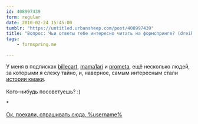 ```yaml
---
id: 408997439
form: regular
date: 2010-02-24 15:45:00
tumblr: "https://untitled.urbansheep.com/post/408997439"
title: "Вопрос: Чьи ответы тебе интересно читать на формспринге? (dreikanter)"
tags:
    - formspring.me

---
```


<p class="formspringmeAnswer">У меня в подписках <a href="http://www.formspring.me/billecart">billecart</a>, <a href="http://www.formspring.me/mama1ari">mama1ari</a> и <a href="http://www.formspring.me/prometa">prometa</a>, ещё несколько людей, за которыми я слежу тайно, и, наверное, самым интересным стали <a href="http://www.formspring.me/kmaka">истории кмаки</a>.<br/><br/>
Кого-нибудь посоветуешь? :)</p>

<p>*</p>

<p class="formspringmeFooter">
    <a href="http://formspring.me/urbansheep">Ок, поехали, спрашивать сюда, %username%</a>
</p>

